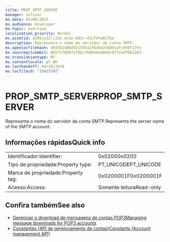 ```yaml
---
title: PROP_SMTP_SERVER
manager: soliver
ms.date: 03/09/2015
ms.audience: Developer
ms.topic: overview
localization_priority: Normal
ms.assetid: a395ca32-c315-4cd2-b93c-43c74fa017ba
description: Representa o nome do servidor da conta SMTP.
ms.openlocfilehash: d93582d0be02155632f63be256401afc959f13fe
ms.sourcegitcommit: 8657170d071f9bcf680aba50b9c07f2a4fb82283
ms.translationtype: MT
ms.contentlocale: pt-BR
ms.lasthandoff: 04/28/2019
ms.locfileid: "33415702"
---
```

# <a name="prop_smtp_server"></a><span data-ttu-id="dd729-103">PROP_SMTP_SERVER</span><span class="sxs-lookup"><span data-stu-id="dd729-103">PROP_SMTP_SERVER</span></span>

<span data-ttu-id="dd729-104">Representa o nome do servidor da conta SMTP.</span><span class="sxs-lookup"><span data-stu-id="dd729-104">Represents the server name of the SMTP account.</span></span>
  
## <a name="quick-info"></a><span data-ttu-id="dd729-105">Informações rápidas</span><span class="sxs-lookup"><span data-stu-id="dd729-105">Quick info</span></span>

|||
|:-----|:-----|
|<span data-ttu-id="dd729-106">Identificador:</span><span class="sxs-lookup"><span data-stu-id="dd729-106">Identifier:</span></span>  <br/> |<span data-ttu-id="dd729-107">0x0200</span><span class="sxs-lookup"><span data-stu-id="dd729-107">0x0200</span></span>  <br/> |
|<span data-ttu-id="dd729-108">Tipo de propriedade:</span><span class="sxs-lookup"><span data-stu-id="dd729-108">Property type:</span></span>  <br/> |<span data-ttu-id="dd729-109">PT_UNICODE</span><span class="sxs-lookup"><span data-stu-id="dd729-109">PT_UNICODE</span></span>  <br/> |
|<span data-ttu-id="dd729-110">Marca de propriedade:</span><span class="sxs-lookup"><span data-stu-id="dd729-110">Property tag:</span></span>  <br/> |<span data-ttu-id="dd729-111">0x0200001F</span><span class="sxs-lookup"><span data-stu-id="dd729-111">0x0200001F</span></span>  <br/> |
|<span data-ttu-id="dd729-112">Acesso:</span><span class="sxs-lookup"><span data-stu-id="dd729-112">Access:</span></span>  <br/> |<span data-ttu-id="dd729-113">Somente leitura</span><span class="sxs-lookup"><span data-stu-id="dd729-113">Read-only</span></span>  <br/> |
   
## <a name="see-also"></a><span data-ttu-id="dd729-114">Confira também</span><span class="sxs-lookup"><span data-stu-id="dd729-114">See also</span></span>

- [<span data-ttu-id="dd729-115">Gerenciar o download de mensagens de contas POP3</span><span class="sxs-lookup"><span data-stu-id="dd729-115">Managing message downloads for POP3 accounts</span></span>](managing-message-downloads-for-pop3-accounts.md) 
- [<span data-ttu-id="dd729-116">Constantes (API de gerenciamento de contas)</span><span class="sxs-lookup"><span data-stu-id="dd729-116">Constants (Account management API)</span></span>](constants-account-management-api.md)

